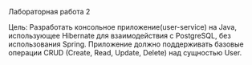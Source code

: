 Лабораторная работа 2

Цель:
Разработать консольное приложение(user-service) на Java, использующее Hibernate для взаимодействия с PostgreSQL, без использования Spring. 
Приложение должно поддерживать базовые операции CRUD (Create, Read, Update, Delete) над сущностью User.
